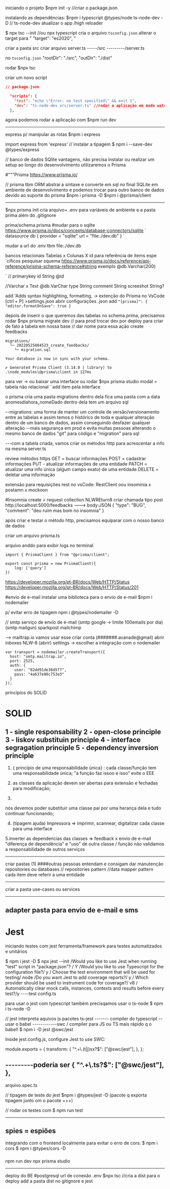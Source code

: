

iniciando o projeto
$npm init -y //criar o package.json

instalando as dependências:
$npm i typescript @types/node ts-node-dev -D
// ts-node-dev atualizar o app /high reloader

$ npx tsc --init //ou npx typescript
cria o arquivo `tsconfig.json`
alterar o target para " "target": "es2020", "

criar a pasta src 
criar arquivo server.ts
-----/src
---------/server.ts

no `tsconfig.json`
"rootDir": "./src",
"outDir": "./dist"

rodar
$npx tsc

criar um novo script 
```json
// package.json

  "scripts": {
    "test": "echo \"Error: no test specified\" && exit 1",
    "dev": "ts-node-dev src/server.ts" //rodar a aplicação em modo watch
  },
```
agora podemos rodar a aplicação com 
$npm run dev

---------------
express p/ manipular as rotas 
$npm i express

import express from 'express'
// instalar a tipagem
$ npm i --save-dev @types/express

// banco de dados SQlite
vantagens, não precisa instalar ou realizar um setup 
ao longo do desenvolvimento utilizaremos o Prisma

#"""Prisma
https://www.prisma.io/ 

// prisma tbm ORM abstrai a sintaxe e converte em sql no final
SQLite em ambiente de desenvolvimento 
e podemos trocar para outro banco de dados devido ao suporte do prisma
$npm i prisma -D
$npm i @prisma/client

---
$npx prisma init
cria arquivo+ 
.env para variáveis de ambiente
e a pasta prima
além do .gitignore

prima/schema.prisma
#mudar para o sqlite https://www.prisma.io/docs/concepts/database-connectors/sqlite 
´
datasource db {
  provider = "sqlite"
  url      = "file:./dev.db"
}
´

mudar a url do .env tbm
file:./dev.db


bancos relacionais
Tabelas x Colunas X id
para referência de items espe´cificos pesquisar squema
https://www.prisma.io/docs/reference/api-reference/prisma-schema-reference#string 
exemplo 
@db.Varchar(200)

 ´  // primarykey
  id String @id

  //Varchar x Text @db.VarChar
  type String 
  comment String
  screeshot String?

  add 'Adds syntax highlighting, formatting, -> extenção do Prisma no VsCode
  [ctrl + P] >settings.json 
  abrir configurações .json
add
  `
    "[prisma]": {
    "editor.formatOnSave": true
  }
  `

  depois de inserir o que queremos das tabelas no schema.prima, precisamos rodar
  $npx prisma migrate dev
  // para prod trocar dev por deploy
  para criar de fato a tabela em nossa base
  // dar nome para essa ação
  create feedbacks


``` retorno
migrations/
  └─ 20220525004523_create_feedbacks/
    └─ migration.sql

Your database is now in sync with your schema.

✔ Generated Prisma Client (3.14.0 | library) to .\node_modules\@prisma\client in 127ms

```

para ver -> ou baixar uma interface
ou rodar
$npx prisma studio
modal = tabela não relacional
¨add item pela interface


o prisma cria uma pasta migrations
dentro dela fica uma pasta com a data anomesdiahora_nomeDado
dentro dela tem um arquivo sql 

--migrations: uma forma de manter um controle de versão/versionamento entre as tabelas e assim temos o histórico de toda
e qualquer alteração dentro de um banco de dados, assim conseguindo desfazer qualquer alteração 
--mais segurança em prod e evita muitas pessoas alterando o mesmo banco de dados
"git" para código e "migration" para sql


---com a tabela criada, vamos criar os métodos http para acrescentar a info na mesma
server.ts


review métodos https
GET = buscar informações
POST = cadastrar informações
PUT - atualizar informações de uma entidade
PATCH = atualizar uma info única (algum campo exato) de uma entidade
DELETE = deletar uma informação 

extensão para requisições rest no vsCode: RestClient oou insominia x postamn x mockoon

#Insomnia
create > request collection 
NLWREturn8
criar chamada tipo post
http://localhost:5000/feedbacks ---> body:JSON
{
	"type": "BUG",
	"comment": "deu ruim mas bom no insomnia"
}

após criar e testar o método http, precisamos equiparar com o nosso banco de dados

criar um arquivo prisma.ts
> 

arquivo anddo para exibir logs no terminal
```
import { PrismaClient } from "@prisma/client";

export const prisma = new PrismaClient({
    log: ['query']
})

```


https://developer.mozilla.org/pt-BR/docs/Web/HTTP/Status
https://developer.mozilla.org/pt-BR/docs/Web/HTTP/Status/201

#envio de e-mail
instalar uma biblioteca para o envio de e-mail
$npm i nodemailer

p/ evitar erro de tipagem
npm i @types/nodemailer -D

// smtp
serviço de envio de e-mail 
(smtp google -> limite 100emails por dia)
(smtp mailgun)
sparkpost
mailchimp

--> mailtrap.io 
vamos usar esse
criar conta (#######.avanade@gmail)
abrir inboxes
NLW-8
(abrir)
settings -> escolher a integração com o nodemailer

```
var transport = nodemailer.createTransport({
  host: "smtp.mailtrap.io",
  port: 2525,
  auth: {
    user: "82dd91de36d5f7",
    pass: "4a637e80c753e3"
  }
});
```

princípios do SOLID
# SOLID
1 - single responsability 
2 - open-close principle
3 - liskov substituin principle
4 - interface segragation principle
5 - dependency inversion principle
-----------------
1. { princípio de uma responsabilidade única} : cada classe/função tem uma responsabilidade única; "a função faz issoo e isso" evite o EEE

2. as classes da aplicação devem ser abertas para extensão e fechadas para modificação;

3.
nós devemos poder substituir uma classe pai por uma herança dela e tudo continuar funcionando;

4. (tipagem ajuda) Impressora => imprimir, scannear, digitalizar
                        cada classe para uma interface 

5.inverter as dependencias das classes => feedback x envio de e-mail 
             "diferença de dependência" e "uso" de outra classe / função 
             não validamos a responsabilidade de outros serviços 

------

criar pastas (1)
####outras pessoas entendam e consigam dar manutenção
repositories ou databases
// repositories pattern
//data mapper pattern
cada item deve referir a uma entidade

----
criar a pasta
use-cases ou services

---
adapter
pasta para envio de e-mail e sms
-----------------------------------


# Jest
iniciando testes com jest
ferramenta/framework para testes automatizados e unitários

$ npm i jest -D
$ npx jest --init
/Would you like to use Jest when running "test" script in "package.json"? / Y
/Would you like to use Typescript for the configuration file?/ y
/ Choose the test environment that will be used for testing/ node
/Do you want Jest to add coverage reports?/ y
/ Which provider should be used to instrument code for coverage?/ v8
/ Automatically clear mock calls, instances, contexts and results before every test?/y
----test config.ts

para usar o jest com typescript também precisqamos usar o ts-node
$ npm i ts-node -D

// jest interpreta aquivos js
pacotes 
ts-jest ------- compiler do typescript 
--usar o babel 
------------swc / compiler para JS ou TS mais rápido q o babel!
$ npm i -D jest @swc/jest

Inside jest.config.js, configure Jest to use SWC:

module.exports = {
  transform: {
    "^.+\\.(t|j)sx?$": ["@swc/jest"],
  },
};

---------poderia ser
{
    "^.+\\.ts?$": ["@swc/jest"],
  },
  ------------------
  arquivo.spec.ts

// tipagem de teste do jest
  $npm i @types/jest -D
  (pacote q exporta tipagem junto om o pacote +++)

  // rodar os testes com $ npm run test

  --------------
   spies = espiões 
   ----------------------------------

   integrando com o frontend localmente
   para evitar o erro de cors:
   $ npm i cors
   $ npm i @types/cors -D


### 
npm run dev 
npx prisma studio

----------
deploy do BE
#postgresql
url de conexão .env
$npx tsc //cria a dist para o deploy 
add a pasta dist no gitignore e jest